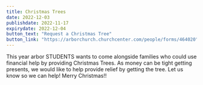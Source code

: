 ```yaml
---
title: Christmas Trees
date: 2022-12-03
publishdate: 2022-11-17
expirydate: 2022-12-04
button_text: "Request a Christmas Tree"
button_link: "https://arborchurch.churchcenter.com/people/forms/464020"
---
```


This year arbor STUDENTS wants to come alongside families who could use financial help by providing Christmas Trees. As money can be tight getting presents, we would like to help provide relief by getting the tree. Let us know so we can help! Merry Christmas!! 


